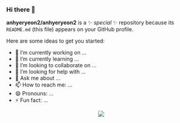 ### Hi there 👋

**anhyeryeon2/anhyeryeon2** is a ✨ _special_ ✨ repository because its `README.md` (this file) appears on your GitHub profile.

Here are some ideas to get you started:

- 🔭 I’m currently working on ...
- 🌱 I’m currently learning ...
- 👯 I’m looking to collaborate on ...
- 🤔 I’m looking for help with ...
- 💬 Ask me about ...
- 📫 How to reach me: ...
- 😄 Pronouns: ...
- ⚡ Fun fact: ...

<div align= "center">
    <img src="https://capsule-render.vercel.app/api?type=waving&color=0:fffb8a,100:ffadf4&height=180&text=hi%20hyeryeon's%20github&animation=fadeIn&fontColor=3d3678&fontSize=50" />
    </div>
    
